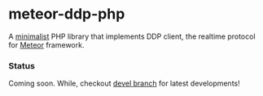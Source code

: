 # meteor-ddp-php 
A [minimalist](http://www.becomingminimalist.com/) PHP library that implements DDP client, the realtime protocol for [Meteor](https://www.meteor.com/ddp) framework.

### Status
Coming soon. While, checkout [devel branch](https://github.com/zyzo/meteor-ddp-php/tree/devel) for latest developments!